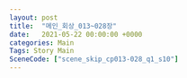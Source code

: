 ```yaml
---
layout: post
title:  "메인_회상_013~028장"
date:   2021-05-22 00:00:00 +0000
categories: Main
Tags: Story Main
SceneCode: ["scene_skip_cp013-028_q1_s10"]
---
```

